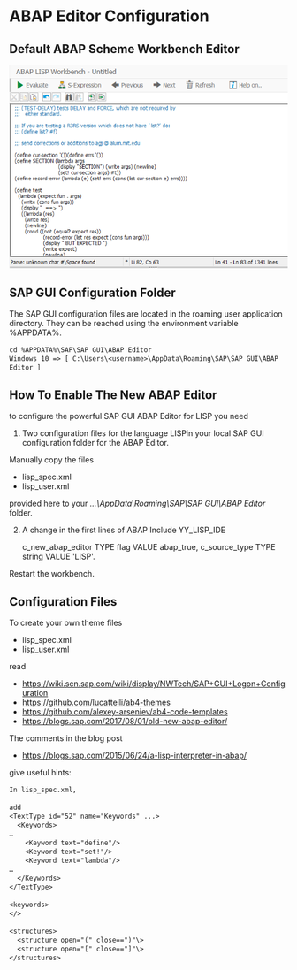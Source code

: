 # ABAP Editor Configuration

## Default ABAP Scheme Workbench Editor
![Default Editor](/img/default_editor.png)

## SAP GUI Configuration Folder

The SAP GUI configuration files are located in the roaming user application directory. They can be reached using the environment variable %APPDATA%.
 
    cd %APPDATA%\SAP\SAP GUI\ABAP Editor
    Windows 10 => [ C:\Users\<username>\AppData\Roaming\SAP\SAP GUI\ABAP Editor ]


## How To Enable The New ABAP Editor

to configure the powerful SAP GUI ABAP Editor for LISP you need

1) Two configuration files for the language LISPin your local SAP GUI configuration folder for the ABAP Editor.

Manually copy the files

* lisp_spec.xml
* lisp_user.xml 

provided here to your _…\AppData\Roaming\SAP\SAP GUI\ABAP Editor_ folder.

2) A change in the first lines of ABAP Include YY_LISP_IDE

      c_new_abap_editor TYPE flag VALUE abap_true,
      c_source_type TYPE string VALUE 'LISP'.

Restart the workbench.

## Configuration Files

To create your own theme files

* lisp_spec.xml
* lisp_user.xml

read

* https://wiki.scn.sap.com/wiki/display/NWTech/SAP+GUI+Logon+Configuration
* https://github.com/lucattelli/ab4-themes
* https://github.com/alexey-arseniev/ab4-code-templates
* https://blogs.sap.com/2017/08/01/old-new-abap-editor/

The comments in the blog post 

* https://blogs.sap.com/2015/06/24/a-lisp-interpreter-in-abap/

give useful hints:


    In lisp_spec.xml,
    
    add
    <TextType id="52" name="Keywords" ...>
      <Keywords>
    …
        <Keyword text="define"/>
        <Keyword text="set!"/>
        <Keyword text="lambda"/>
    …
      </Keywords>
    </TextType>
    
    <keywords>
    </>
   
    <structures>
      <structure open="(" close==")"\>
      <structure open="[" close=="]"\>
    </structures>
